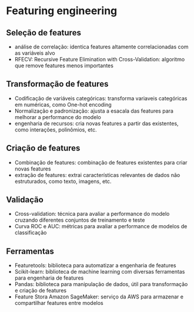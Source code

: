 # Featuring engineering

## Seleção de features

* análise de correlação: identica features altamente correlacionadas com as variáveis alvo
* RFECV: Recursive Feature Elimination with Cross-Validation: algoritmo que remove features menos importantes

## Transformação de features

* Codificação de variáveis categóricas: transforma variaveis categóricas em numéricas, como One-hot encoding
* Normalização e padronização: ajusta a esacala das features para melhorar a performance do modelo
* engenharia de recursos: cria novas features a partir das existentes, como interações, polinômios, etc.

## Criação de features

* Combinação de features: combinação de features existentes para criar novas features
* extração de features: extrai características relevantes de dados não estruturados, como texto, imagens, etc.

## Validação

* Cross-validation: técnica para avaliar a performance do modelo cruzando diferentes conjuntos de treinamento e teste
* Curva ROC e AUC: métricas para avaliar a performance de modelos de classificação

## Ferramentas

- Featuretools: biblioteca para automatizar a engenharia de features
- Scikit-learn: biblioteca de machine learning com diversas ferramentas para engenharia de features
- Pandas: biblioteca para manipulação de dados, útil para transformação e criação de features
- Feature Stora Amazon SageMaker: serviço da AWS para armazenar e compartilhar features entre modelos
